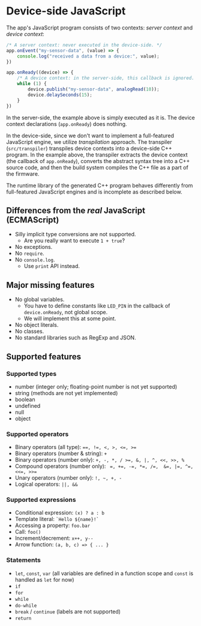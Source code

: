 # Device-side JavaScript
The app's JavaScript program consists of two contexts: *server context* and *device context*:

```js
/* A server context: never executed in the device-side. */
app.onEvent("my-sensor-data", (value) => {
    console.log("received a data from a device:", value);
})

app.onReady((device) => {
    /* A device context: in the server-side, this callback is ignored. */
    while (1) {
        device.publish("my-sensor-data", analogRead(10));
        device.delaySeconds(15);
    }
})
```

In the server-side, the example above is simply executed as it is. The device context declarations (`app.onReady`) does nothing.

In the device-side, since we don't want to implement a full-featured JavaScript engine, we utilize *transpilation* approach. The transpiler (`src/transpiler`) transpiles device contexts into a device-side C++ program. In the example above, the transpiler extracts the device context (the callback of `app.onReady`), converts the abstract syntax tree into a C++ source code, and then the build system compiles the C++ file as a part of the firmware.

The runtime library of the generated C++ program behaves differently from full-featured JavaScript engines and is incomplete as described below.

## Differences from the *real* JavaScript (ECMAScript)
- Silly implicit type conversions are not supported.
    - Are you really want to execute `1 + true`?
- No exceptions.
- No `require`.
- No `console.log`.
    - Use `print` API instead.

## Major missing features
- No global variables.
    - You have to define constants like `LED_PIN` in the callback of `device.onReady`, not global scope.
    - We will implement this at some point.
- No object literals.
- No classes.
- No standard libraries such as RegExp and JSON.

## Supported features
### Supported types
- number (integer only; floating-point number is not yet supported)
- string (methods are not yet implemented)
- boolean
- undefined
- null
- object

### Supported operators
- Binary operators (all type): `==, !=, <, >, <=, >=`
- Binary operators (number & string): `+`
- Binary operators (number only): `+, -, *, / >=, &, |, ^, <<, >>, %`
- Compound operators (number only): ` =, +=, -=, *=, /=,  &=, |=, ^=, <<=, >>=`
- Unary operators (number only): `!, ~, +, -`
- Logical operators: `||, &&`

### Supported expressions
- Conditional expression: `(x) ? a : b`
- Template literal: ``` `Hello ${name}!` ```
- Accessing a property: `foo.bar`
- Call: `foo()`
- Increment/decrement: `x++, y--`
- Arrow function: `(a, b, c) => { ... }`

### Statements
- `let`, `const`, `var` (all variables are defined in a function scope and `const` is handled as `let` for now)
- `if`
- `for`
- `while`
- `do-while`
- `break` / `continue` (labels are not supported)
- `return`
